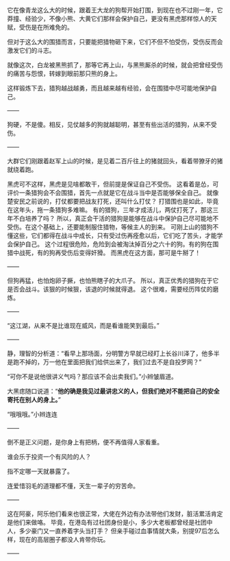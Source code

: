 它在像青龙这么大的时候，跟着王大龙的狗帮开始打围，到现在也不过刚一年，它莽撞、经验少，不像小熊、大黄它们那样会保护自己，更没有黑虎那样惊人的天赋，受伤是在所难免的。

但对于这么大的围猎而言，只要能把猎物砸下来，它们不但不怕受伤，受伤反而会激发它们的斗志。

就像这次，白龙被黑熊抓了，那等它再上山，与黑熊厮杀的时候，就会把曾经受伤的痛苦与怨恨，转嫁到眼前那只熊的身上。

这样锻炼下去，猎狗越战越勇，而且越来越有经验，会在围猎中尽可能地保护自己。

——

狗硬，不是傻。相反，见仗越多的狗就越聪明，甚至有些出活的猎狗，从来不受伤。

——

大群它们刚跟着赵军上山的时候，是见着二百斤往上的猪就回头，看着带獠牙的猪就绕着跑。

黑虎可不这样，黑虎是见啥都敢干，但前提是保证自己不受伤。
这看着是怂，可评价一条猎狗会不会围猎，首先一点就是它在战斗当中是否能够保全自己。
就像楚安民之前说的，打仗都要把战友打死，还叫什么打仗？
打猎围也是如此，毕竟在这年头，拖一条猎狗多难嘛。
有的猎狗，三年才成活儿，两仗打死了，那这三年不白培养了吗？
所以，真正会干活的猎狗是能够在战斗中保护自己尽可能地不受伤。在这个基础上，还要能制服住猎物，等候主人的到来。
可刚上山的猎狗不懂这些，它们都得在战斗中成长，只有受过伤再痊愈以后，它们吃了苦头，才能学会保护自己。
这个过程很危险，危险到会被淘汰掉百分之六十的狗。有的狗在围猎中战死，有的狗再受伤后变得奸猾。
而黑虎在这方面，那可是牛掰了！

——

但狗再猛，也怕炮卵子撅，也怕熊瞎子的大爪子。
所以，真正优秀的猎狗在于它是否会战斗。该狠的时候狠，该退的时候就得退。
这个很难，需要经历阵仗的磨炼。

——

“这江湖，从来不是比谁现在威风，而是看谁能笑到最后。”

——

静，理智的分析道：“看早上那场面，分明警方早就已经盯上长谷川泽了，他多半是跑不掉的，万一他在里面把我们给供出来了，我们过去不是自投罗网？”

“可你不是说他很讲义气吗？那应该不会出卖我们。”小辫皱眉道。

大黑痣随口说道：“**他的确是我见过最讲忠义的人，但我们绝对不能把自己的安全寄托在别人的身上。**”

“哦哦哦。”小辫连连

——

倒不是正义问题，是你身上有把柄，便不再值得人家看重。

谁会乐于投资一个有风险的人？

指不定哪一天就暴露了。

连爱惜羽毛的道理都不懂，天生一辈子的穷苦命。

——

这在阿豪，阿乐他们看来也很正常，大佬在外边有办法带他们发财，脏活累活肯定是他们来做咯。
毕竟，在港岛有过社团身份是小，多少大老板都曾经是社团中人，多少豪门又一直养着字头当打手？
但亲手碰过血事情就大条，别提97后怎么样，现在的高层圈子都没人肯带你玩。

——

